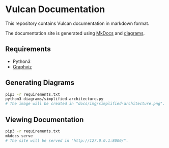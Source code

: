 # Vulcan Documentation

This repository contains Vulcan documentation in markdown format.

The documentation site is generated using [MkDocs](https://www.mkdocs.org/) and [diagrams](https://diagrams.mingrammer.com/).

## Requirements

- Python3
- [Graphviz](https://graphviz.gitlab.io/download/)

## Generating Diagrams

```bash
pip3 -r requirements.txt
python3 diagrams/simplified-architecture.py
# The image will be created in "docs/img/simplified-architecture.png".
```

## Viewing Documentation

```bash
pip3 -r requirements.txt
mkdocs serve
# The site will be served in "http://127.0.0.1:8000/".
```
